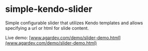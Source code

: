 # simple-kendo-slider
Simple configurable slider that utilizes Kendo templates and allows specifying a url or html for slide content.

Live demo: [www.agardev.com/demo/slider-demo.html](www.agardev.com/demo/slider-demo.html)
